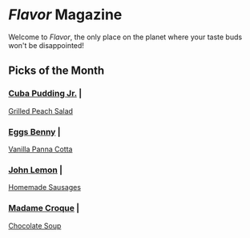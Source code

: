 # _Flavor_ Magazine

Welcome to _Flavor_, the only place on the planet where your taste buds won't be disappointed!



## Picks of the Month

### [Cuba Pudding Jr.](writer/cuba-pudding-jr.md) |

[Grilled Peach Salad](recipe/jan/grilled-peach-salad.md)

### [Eggs Benny](writer/eggs-benny.md) | 

[Vanilla Panna Cotta](recipe/jan/vanilla-panna-cotta.md)

### [John Lemon](writer/john-lemon.md) | 

[Homemade Sausages](recipe/jan/homemade-sausages.md)

### [Madame Croque](writer/madame-croque.md) | 

[Chocolate Soup](recipe/jan/chocolate-soup.md)